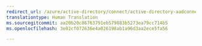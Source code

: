 ```yaml
---
redirect_url: /azure/active-directory/connect/active-directory-aadconnectsync-connector-powershell
translationtype: Human Translation
ms.sourcegitcommit: aa20b20c86763791eb579883b5273ea79cc714b5
ms.openlocfilehash: 3e02cf072636e4a026198ab1a96d3aa2ece5fa56

---
```




<!--HONumber=Feb17_HO1-->


